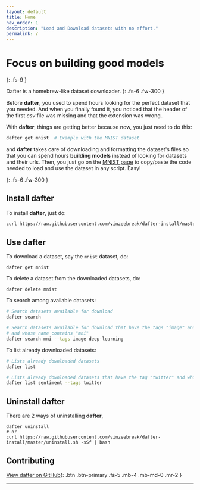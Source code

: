 ```yaml
---
layout: default
title: Home
nav_order: 1
description: "Load and Download datasets with no effort."
permalink: /
---
```


# Focus on building good models
{: .fs-9 }

Dafter is a homebrew-like dataset downloader.
{: .fs-6 .fw-300 }

Before **dafter**, you used to spend hours looking for the perfect dataset that you needed. And when you finally found it, you noticed that the header of the first *csv* file was missing and that the extension was wrong..  

With **dafter**, things are getting better because now, you just need to do this:

```bash
dafter get mnist  # Example with the MNIST dataset
```

and **dafter** takes care of downloading and formatting the dataset's files so that you can spend hours **building models** instead of looking for datasets and their urls. Then, you just go on the [MNIST page](https://vinzeebreak.github.io/dafter-loader/docs/mnist/) to copy/paste the code needed to load and use the dataset in any script.
Easy!

{: .fs-6 .fw-300 }

## Install dafter

To install **dafter**, just do:
```bash
curl https://raw.githubusercontent.com/vinzeebreak/dafter-install/master/install.sh -sSf | bash -s -- --up-to-date
```

## Use dafter

To download a dataset, say the `mnist` dataset, do:
```
dafter get mnist
```

To delete a dataset from the downloaded datasets, do:
```
dafter delete mnist
```

To search among available datasets:
```bash
# Search datasets available for download
dafter search
```

```bash
# Search datasets available for download that have the tags "image" and "deep-learning"
# and whose name contains "mni"
dafter search mni --tags image deep-learning
```

To list already downloaded datasets:
```bash
# Lists already downloaded datasets
dafter list
```

```bash
# Lists already downloaded datasets that have the tag "twitter" and whose name contains "sentiment"
dafter list sentiment --tags twitter
```

## Uninstall dafter

There are 2 ways of uninstalling **dafter**,

```
dafter uninstall
# or
curl https://raw.githubusercontent.com/vinzeebreak/dafter-install/master/uninstall.sh -sSf | bash
```

## Contributing

[View dafter on GitHub](https://github.com/vinzeebreak/dafter){: .btn .btn-primary .fs-5 .mb-4 .mb-md-0 .mr-2 }

---
